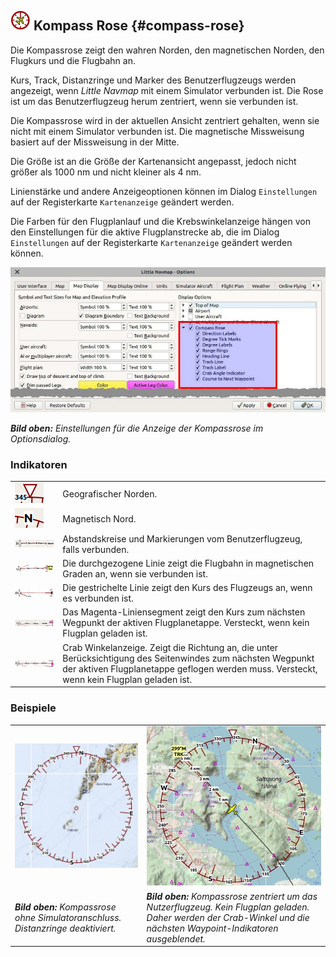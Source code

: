 ## ![Compass Rose](../images/icons/compassrose.png "Compass Rose") Kompass Rose {#compass-rose}

Die Kompassrose zeigt den wahren Norden, den magnetischen Norden, den Flugkurs und die Flugbahn an.

Kurs, Track, Distanzringe und Marker des Benutzerflugzeugs werden angezeigt, wenn _Little Navmap_ mit einem Simulator verbunden ist. Die Rose ist um das Benutzerflugzeug herum zentriert, wenn sie verbunden ist.

Die Kompassrose wird in der aktuellen Ansicht zentriert gehalten, wenn sie nicht mit einem Simulator verbunden ist. Die magnetische Missweisung basiert auf der Missweisung in der Mitte.

Die Größe ist an die Größe der Kartenansicht angepasst, jedoch nicht größer als 1000 nm und nicht kleiner als 4 nm.

Linienstärke und andere Anzeigeoptionen können im Dialog `Einstellungen` auf der Registerkarte `Kartenanzeige` geändert werden.

Die Farben für den Flugplanlauf und die Krebswinkelanzeige hängen von den Einstellungen für die aktive Flugplanstrecke ab, die im Dialog `Einstellungen` auf der Registerkarte `Kartenanzeige` geändert werden können.

![Compass Rose Display Options](../images/compass_rose_opts.jpg "Compass Rose Display Options")

_**Bild oben:** Einstellungen für die Anzeige der Kompassrose im Optionsdialog._

### Indikatoren

| | |
| --- | --- |
| ![True North](../images/legend/compass_rose_true_north.png "True North") | Geografischer Norden. |
| ![Magnetic North](../images/legend/compass_rose_mag_north.png "Magnetic North") | Magnetisch Nord. |
| ![Distance Circles](../images/legend/compass_rose_dist.png "Distance Circles") | Abstandskreise und Markierungen vom Benutzerflugzeug, falls verbunden. |
| ![Aircraft Track](../images/legend/compass_rose_track.png "Aircraft Track") | Die durchgezogene Linie zeigt die Flugbahn in magnetischen Graden an, wenn sie verbunden ist. |
| ![Aircraft Heading](../images/legend/compass_rose_heading.png "Aircraft Heading") | Die gestrichelte Linie zeigt den Kurs des Flugzeugs an, wenn es verbunden ist. |
| ![Flight Plan Leg Course](../images/legend/compass_rose_leg.png "Flight Plan Leg Course") | Das Magenta-Liniensegment zeigt den Kurs zum nächsten Wegpunkt der aktiven Flugplanetappe. Versteckt, wenn kein Flugplan geladen ist. |
| ![Crab Angle](../images/legend/compass_rose_crab.png "Crab Angle") | Crab Winkelanzeige. Zeigt die Richtung an, die unter Berücksichtigung des Seitenwindes zum nächsten Wegpunkt der aktiven Flugplanetappe geflogen werden muss. Versteckt, wenn kein Flugplan geladen ist. |

### Beispiele
| | |
| --- | --- |
| ![Compass Rose](../images/compass_rose.jpg "Compass Rose") | ![Compass Rose Aircraft](../images/compass_rose_aircraft.jpg "Compass Rose with Aircraft") |
| _**Bild oben:** Kompassrose ohne Simulatoranschluss. Distanzringe deaktiviert._ | _**Bild oben:** Kompassrose zentriert um das Nutzerflugzeug. Kein Flugplan geladen. Daher werden der Crab-Winkel und die nächsten Waypoint-Indikatoren ausgeblendet._ |
